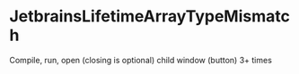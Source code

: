 # JetbrainsLifetimeArrayTypeMismatch



Compile, run, open (closing is optional) child window (button) 3+ times